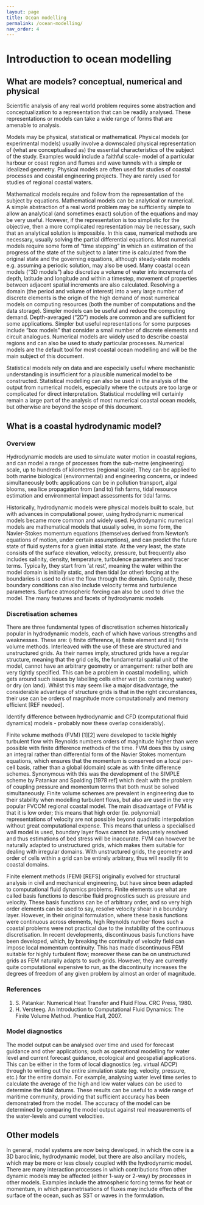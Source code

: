```yaml
---
layout: page
title: Ocean modelling
permalink: /ocean-modelling/
nav_order: 4
---
```


# Introduction to ocean modelling

## What are models? conceptual, numerical and physical
Scientific analysis of any real world problem requires some abstraction and conceptualization to a representation that can be readily analysed. These representations or models can take a wide range of forms that are amenable to analysis. 

Models may be physical, statistical or mathematical. Physical models (or experimental models) usually involve a downscaled physical representation of (what are conceptualised as) the essential characteristics of the subject of the study. Examples would include a faithful scale- model of a particular harbour or coast region and flumes and wave tunnels with a simple or idealized geometry. Physical models are often used for studies of coastal processes and coastal engineering projects. They are rarely used for studies of regional coastal waters.

Mathematical models require and follow from the representation of the subject by equations. Mathematical models can be analytical or numerical. A simple abstraction of a real world problem may be sufficiently simple to allow an analytical (and sometimes exact) solution of the equations and may be very useful. However, if the representation is too simplistic for the objective, then a more complicated representation may be necessary, such that an analytical solution is impossible. In this case, numerical methods are necessary, usually solving the partial differential equations. Most numerical models require some form of “time stepping” in which an estimation of the progress of the state of the subject to a later time is calculated from the original state and the governing equations, although steady-state models e.g. assuming a periodic solution, may also be used. Many coastal ocean models (“3D models”) also discretize a volume of water into increments of depth, latitude and longitude and within a timestep, movement of properties between adjacent spatial increments are also calculated. Resolving a domain (the period and volume of interest) into a very large number of discrete elements is the origin of the high demand of most numerical models on computing resources (both the number of computations and the data storage). Simpler models can be useful and reduce the computing demand. Depth-averaged (“2D”) models are common and are sufficient for some applications. Simpler but useful representations for some purposes include “box models” that consider a small number of discrete elements and circuit analogues. Numerical models are widely used to describe coastal regions and can also be used to study particular processes. Numerical models are the default tool for most coastal ocean modelling and will be the main subject of this document.

Statistical models rely on data and are especially useful where mechanistic understanding is insufficient for a plausible numerical model to be constructed. Statistical modelling can also be used in the analysis of the output from numerical models, especially where the outputs are too large or complicated for direct interpretation. Statistical modelling will certainly remain a large part of the analysis of most numerical coastal ocean models, but otherwise are beyond the scope of this document.

## What is a coastal hydrodynamic model?

### Overview
Hydrodynamic models are used to simulate water motion in coastal regions, and can model a range of processes from the sub-metre (engineering) scale, up to hundreds of kilometres (regional scale). They can be applied to both marine biological (environmental) and engineering concerns, or indeed simultaneously both: applications can be in pollution transport, algal blooms, sea lice propagation from (and to) fish farms, tidal resource estimation and environmental impact assessments for tidal farms.

Historically, hydrodynamic models were physical models built to scale, but with advances in computational power, using hydrodynamic numerical models became more common and widely used. Hydrodynamic numerical models are mathematical models that usually solve, in some form, the Navier-Stokes momentum equations (themselves derived from Newton’s equations of motion, under certain assumptions), and can predict the future state of fluid systems for a given initial state. At the very least, the state consists of the surface elevation, velocity, pressure, but frequently also includes salinity, density, temperature, turbulence parameters and tracer terms. Typically, they start from ‘at rest’, meaning the water within the model domain is initially static, and then tidal (or other) forcing at the boundaries is used to drive the flow through the domain. Optionally, these boundary conditions can also include velocity terms and turbulence parameters. Surface atmospheric forcing can also be used to drive the model.
The many features and facets of hydrodynamic models

### Discretisation schemes
There are three fundamental types of discretisation schemes historically popular in hydrodynamic models, each of which have various strengths and weaknesses. These are: i) finite difference, ii) finite element and iii) finite volume methods. Interleaved with the use of these are structured and unstructured grids. As their names imply, structured grids have a regular structure, meaning that the grid cells, the fundamental spatial unit of the model, cannot have an arbitrary geometry or arrangement: rather both are very tightly specified. This can be a problem in coastal modelling, which gets around such issues by labelling cells either wet (ie. containing water) or dry (on land). Whilst this may seem like a major disadvantage, the considerable advantage of structure grids is that in the right circumstances, their use can be orders of magnitude more computationally and memory efficient [REF needed]. 

Identify difference between hydrodynamic and CFD (computational fluid dynamics) models - probably now these overlap considerably).

Finite volume methods (FVM) [1][2] were developed to tackle highly turbulent flow with Reynolds numbers orders of magnitude higher than were possible with finite difference methods of the time. FVM does this by using an integral rather than differential form of the Navier Stokes momentum equations, which ensures that the momentum is conserved on a local per-cell basis, rather than a global (domain) scale as with finite difference schemes. Synonymous with this was the development of the SIMPLE scheme by Patankar and Spalding [1978 ref] which dealt with the problem of coupling pressure and momentum terms that both must be solved simultaneously. Finite volume schemes are prevalent in engineering due to their stability when modelling turbulent flows, but also are used in the very popular FVCOM regional coastal model. The main disadvantage of FVM is that it is low order; this means that high order (ie. polynomial) representations of velocity are not possible beyond quadratic interpolation without great computational expense. This means that unless a specialised wall model is used, boundary layer flows cannot be adequately resolved and thus estimations of bed stress will be inaccurate. FVM can however be naturally adapted to unstructured grids, which makes them suitable for dealing with irregular domains. With unstructured grids, the geometry and order of cells within a grid can be entirely arbitrary, thus will readily fit to coastal domains.

Finite element methods (FEM) [REFS] originally evolved for structural analysis in civil and mechanical engineering, but have since been adapted to computational fluid dynamics problems. Finite elements use what are called basis functions to describe fluid prognostics such as pressure and velocity. These basis functions can be of arbitrary order, and so very high order elements can be used to say, resolve velocity shear in a boundary layer. However, in their original formulation, where these basis functions were continuous across elements, high Reynolds number flows such a coastal problems were not practical due to the instability of the continuous discretisation. In recent developments, discontinuous basis functions have been developed, which, by breaking the continuity of velocity field can impose local momentum continuity. This has made discontinuous FEM suitable for highly turbulent flow; moreover these can be on unstructured grids as FEM naturally adapts to such grids. However, they are currently quite computational expensive to run, as the discontinuity increases the degrees of freedom of any given problem by almost an order of magnitude. 

### References

1. S. Patankar. Numerical Heat Transfer and Fluid Flow. CRC Press, 1980.
2. H. Versteeg. An Introduction to Computational Fluid Dynamics: The Finite Volume Method. Prentice Hall, 2007.

<!--
* Finite-difference, finite-element, finite-volume
* Depth-integrated
* Sigma layer models - discuss the vertical coordinate system - this can be z-levels, sigma-levels (usually used in coastal and shelf seas), or hybrid coordinate.
* Hydrostatic, non-hydrostatic
* Turbulence models (RANS, eg. k-epsilon, k-omega SST, Large Eddy Simulation, Mellor-Yamada, GOTM)
-->

### Model diagnostics 
The model output can be analysed over time and used for forecast guidance and other applications; such as operational modelling for water level and current forecast guidance, ecological and geospatial applications. This can be either in the form of local diagnostics (eg. virtual ADCP) through to writing out the entire simulation state (eg. velocity, pressure, etc.) for the entire domain. For example, analysing water level time series to calculate the average of the high and low water values can be used to determine the tidal datums. These results can be useful to a wide range of maritime community, providing that sufficient accuracy has been demonstrated from the model. The accuracy of the model can be determined by comparing the model output against real measurements of the water-levels and current velocities.

## Other models

In general, model systems are now being developed, in which the core is a 3D baroclinic, hydrodynamic model, but there are also ancillary models, which may be more or less closely coupled with the hydrodynamic model. There are many interaction processes in which contributions from other dynamic models may be affected (either 1-way or 2-way) by processes in other models. Examples include the atmospheric forcing terms for heat or momentum, in which parametrisations of fluxes may include effects of the surface of the ocean, such as SST or waves in the formulation.
